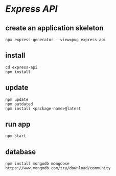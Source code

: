 # _Express API_

## create an application skeleton
    npx express-generator --view=pug express-api

## install
    cd express-api
	npm install

## update
    npm update
    npm outdated
    npm install <package-name>@latest

## run app
	npm start

## database
    npm install mongodb mongoose
    https://www.mongodb.com/try/download/community